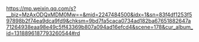 https://mp.weixin.qq.com/s?__biz=MzAxODQxMDM0Mw==&mid=2247484500&idx=1&sn=83f4df1253f597898b2f74ea9dca9fd9&chksm=9bd7fa5caca0734ad182ba67651882647a71264938eaa98e49c5ff43369b807a094ad16efcd4&scene=178&cur_album_id=1318896187793260544#rd